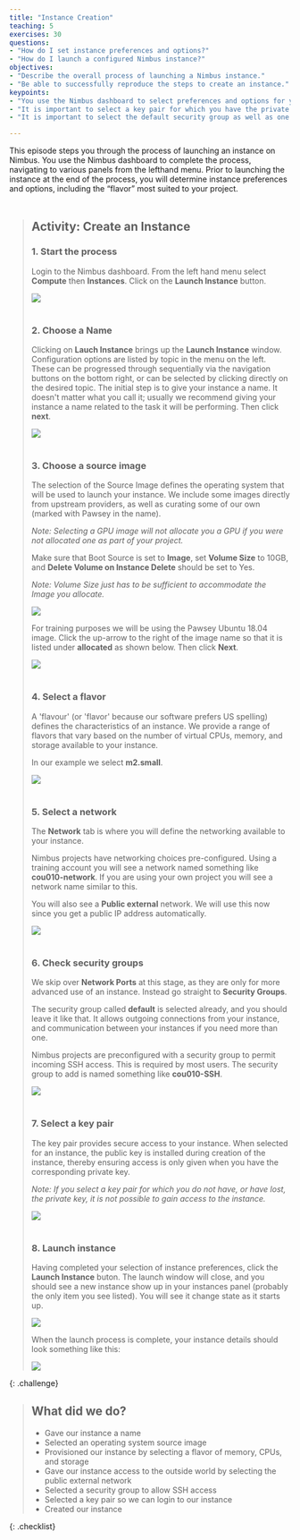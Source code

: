 ```yaml
---
title: "Instance Creation"
teaching: 5
exercises: 30
questions:
- "How do I set instance preferences and options?"
- "How do I launch a configured Nimbus instance?"
objectives:
- "Describe the overall process of launching a Nimbus instance."
- "Be able to successfully reproduce the steps to create an instance."
keypoints:
- "You use the Nimbus dashboard to select preferences and options for your instance based on project needs."
- "It is important to select a key pair for which you have the private key file, as you require it to access your instance."
- "It is important to select the default security group as well as one which enables incoming SSH access (your access)."

---
```


This episode steps you through the process of launching an instance on Nimbus. You use the Nimbus dashboard to complete the process, navigating to various panels from the lefthand menu. Prior to launching the instance at the end of the process, you will determine instance preferences and options, including the “flavor” most suited to your project.
<br><br>


> ## Activity: Create an Instance
> ### 1. Start the process
>
> Login to the Nimbus dashboard. From the left hand menu select **Compute** then **Instances**. Click on the **Launch Instance** button.
>
> <kbd><img src="{{ page.root }}/fig/Create_instance_button.png" /></kbd><br><br>
>
> ### 2. Choose a Name
>
> Clicking on **Lauch Instance** brings up the __Launch Instance__ window. Configuration options are listed by topic in the menu on the left. These can be progressed through sequentially via the navigation buttons on the bottom right, or can be selected by clicking directly on the desired topic. The initial step is to give your instance a name.  It doesn't matter what you call it; usually we recommend giving your instance a name related to the task it will be performing.
> Then click __next__.
>
><kbd><img src="{{ page.root }}/fig/Launch_details2.png" /></kbd><br><br>
>
> ### 3. Choose a source image
>
> The selection of the Source Image defines the operating system that will be used to launch your instance.  We include some images directly from upstream providers, as well as curating some of our own (marked with Pawsey in the name).
>
> *Note: Selecting a GPU image will not allocate you a GPU if you were not allocated one as part of your project.*
>
> Make sure that Boot Source is set to **Image**, set **Volume Size** to 10GB, and **Delete Volume on Instance Delete** should be set to Yes.
>
>*Note: Volume Size just has to be sufficient to accommodate the Image you allocate.*
>
> <kbd><img src="{{ page.root }}/fig/Instance_source_selection.png" /></kbd><br>
>
> For training purposes we will be using the Pawsey Ubuntu 18.04 image. Click the up-arrow to the right of the image name so that it is listed under **allocated** as shown below. Then click __Next__.  
>
><kbd><img src="{{ page.root }}/fig/Instance_source_selection2.png" /></kbd><br><br>
>
> ### 4. Select a flavor
>
> A 'flavour' (or 'flavor' because our software prefers US spelling) defines the characteristics of an instance.  We provide a range of flavors that vary based on the number of virtual CPUs, memory, and storage available to your instance.
>
> In our example we select __m2.small__.
>
><kbd><img src="{{ page.root }}/fig/Instance_flavour2.png" /></kbd><br><br>
>
> ### 5. Select a network
>
> The **Network** tab is where you will define the networking available to your instance.
>
> Nimbus projects have networking choices pre-configured.  Using a training account you will see a network named something like  __cou010-network__.  If you are using your own project you will see a network name similar to this.
>
> You will also see a __Public external__ network.  We will use this now since you get a public IP address automatically.
>
><kbd><img src="{{ page.root }}/fig/Instance_network.png" /></kbd><br><br>
>
>
> ### 6. Check security groups
>
> We skip over __Network Ports__ at this stage, as they are only for more advanced use of an instance. Instead go straight to __Security Groups__.
>
> The security group called __default__ is selected already, and you should leave it like that.  It allows outgoing connections from your instance, and communication between your instances if you need more than one.  
>
>Nimbus projects are preconfigured with a security group to permit incoming SSH access.  This is required by most users.  The security group to add is named something like __cou010-SSH__.
>
><kbd><img src="{{ page.root }}/fig/Instance_security.png" /></kbd><br><br>
>
> ### 7. Select a key pair
>
> The key pair provides secure access to your instance. When selected for an instance, the public key is installed during creation of the instance, thereby ensuring access is only given when you have the corresponding private key.
>
> *Note: If you select a key pair for which you do not have, or have lost, the private key, it is not possible to gain access to the instance.*
>
><kbd><img src="{{ page.root }}/fig/Instance_keypairs.png" /></kbd><br><br>
>
>
> ### 8. Launch instance
> Having completed your selection of instance preferences, click the __Launch Instance__ buton. The launch window will close, and you should see a new instance show up in your instances panel (probably the only item you see listed). You will see it change state as it starts up.
>
><kbd><img src="{{ page.root }}/fig/Launch_instance_click.png" /></kbd><br>
>
> When the launch process is complete, your instance details should look something like this:
>
><kbd><img src="{{ page.root }}/fig/Launch_instance_click2.png" /></kbd><br>
>
{: .challenge}

> ## What did we do?
>
> - Gave our instance a name
> - Selected an operating system source image
> - Provisioned our instance by selecting a flavor of memory, CPUs, and storage
> - Gave our instance access to the outside world by selecting the public external network
> - Selected a security group to allow SSH access
> - Selected a key pair so we can login to our instance
> - Created our instance
>
{: .checklist}
